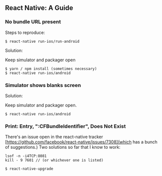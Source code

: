 ## React Native: A Guide

### No bundle URL present
Steps to reproduce: 
```
$ react-native run-ios/run-android
```
Solution:

Keep simulator and packager open
```
$ yarn / npm install (sometimes necessary)
$ react-native run-ios/android
```
### Simulator shows blanks screen

Solution:

Keep simulator and packager open.
```
$ react-native run-ios/android
```
### Print: Entry, ":CFBundleIdentifier", Does Not Exist
There's an issue open in the react-native tracker [https://github.com/facebook/react-native/issues/7308](which has a bunch of suggestions.)
Two solutions so far that I know to work:

```
lsof -n -i4TCP:8081
kill - 9 7601 // (or whichever one is listed)
```
```
$ react-native-upgrade
```